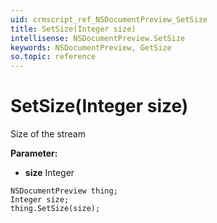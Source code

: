 ```yaml
---
uid: crmscript_ref_NSDocumentPreview_SetSize
title: SetSize(Integer size)
intellisense: NSDocumentPreview.SetSize
keywords: NSDocumentPreview, GetSize
so.topic: reference
---
```


# SetSize(Integer size)

Size of the stream

**Parameter:** 
 - **size** Integer

```crmscript
NSDocumentPreview thing;
Integer size;
thing.SetSize(size);
```

